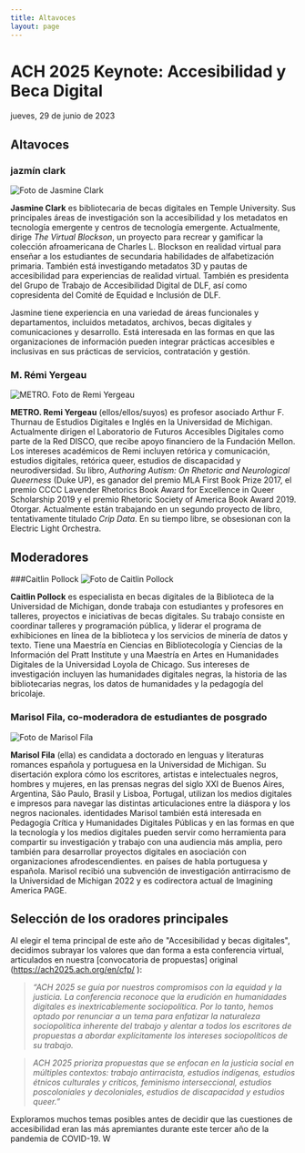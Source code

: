 ```yaml
---
title: Altavoces
layout: page
---
```


# ACH 2025 Keynote: Accesibilidad y Beca Digital
jueves, 29 de junio de 2023

## Altavoces
### jazmín clark
![Foto de Jasmine Clark](/assets/img/clark_headshot02.jpg "Foto de Jasmine Clark")

**Jasmine Clark** es bibliotecaria de becas digitales en Temple University. Sus principales áreas de investigación son la accesibilidad y los metadatos en tecnología emergente y centros de tecnología emergente. Actualmente, dirige *The Virtual Blockson*, un proyecto para recrear y gamificar la colección afroamericana de Charles L. Blockson en realidad virtual para enseñar a los estudiantes de secundaria habilidades de alfabetización primaria. También está investigando metadatos 3D y pautas de accesibilidad para experiencias de realidad virtual. También es presidenta del Grupo de Trabajo de Accesibilidad Digital de DLF, así como copresidenta del Comité de Equidad e Inclusión de DLF.
 
Jasmine tiene experiencia en una variedad de áreas funcionales y departamentos, incluidos metadatos, archivos, becas digitales y comunicaciones y desarrollo. Está interesada en las formas en que las organizaciones de información pueden integrar prácticas accesibles e inclusivas en sus prácticas de servicios, contratación y gestión.

### M. Rémi Yergeau
![METRO. Foto de Remi Yergeau](/assets/img/remiyergeau02.jpeg "Foto de M. Remi Yergeau")

**METRO. Remi Yergeau** (ellos/ellos/suyos) es profesor asociado Arthur F. Thurnau de Estudios Digitales e Inglés en la Universidad de Michigan. Actualmente dirigen el Laboratorio de Futuros Accesibles Digitales como parte de la Red DISCO, que recibe apoyo financiero de la Fundación Mellon. Los intereses académicos de Remi incluyen retórica y comunicación, estudios digitales, retórica queer, estudios de discapacidad y neurodiversidad. Su libro, *Authoring Autism: On Rhetoric and Neurological Queerness* (Duke UP), es ganador del premio MLA First Book Prize 2017, el premio CCCC Lavender Rhetorics Book Award for Excellence in Queer Scholarship 2019 y el premio Rhetoric Society of America Book Award 2019. Otorgar. Actualmente están trabajando en un segundo proyecto de libro, tentativamente titulado *Crip Data*. En su tiempo libre, se obsesionan con la Electric Light Orchestra.

## Moderadores
###Caitlin Pollock
![Foto de Caitlin Pollock](/assets/img/pollock_biophoto.jpg "Foto de Cailtlin Pollock")

**Caitlin Pollock** es especialista en becas digitales de la Biblioteca de la Universidad de Michigan, donde trabaja con estudiantes y profesores en talleres, proyectos e iniciativas de becas digitales. Su trabajo consiste en coordinar talleres y programación pública, y liderar el programa de exhibiciones en línea de la biblioteca y los servicios de minería de datos y texto. Tiene una Maestría en Ciencias en Bibliotecología y Ciencias de la Información del Pratt Institute y una Maestría en Artes en Humanidades Digitales de la Universidad Loyola de Chicago. Sus intereses de investigación incluyen las humanidades digitales negras, la historia de las bibliotecarias negras, los datos de humanidades y la pedagogía del bricolaje.

### Marisol Fila, co-moderadora de estudiantes de posgrado
![Foto de Marisol Fila](/assets/img/fila_headshot.jpg "Foto de Marisol Fila")

**Marisol Fila** (ella) es candidata a doctorado en lenguas y literaturas romances española y portuguesa en la Universidad de Michigan. Su disertación explora cómo los escritores, artistas e intelectuales negros, hombres y mujeres, en las prensas negras del siglo XXI de Buenos Aires, Argentina, São Paulo, Brasil y Lisboa, Portugal, utilizan los medios digitales e impresos para navegar las distintas articulaciones entre la diáspora y los negros nacionales. identidades Marisol también está interesada en Pedagogía Crítica y Humanidades Digitales Públicas y en las formas en que la tecnología y los medios digitales pueden servir como herramienta para compartir su investigación y trabajo con una audiencia más amplia, pero también para desarrollar proyectos digitales en asociación con organizaciones afrodescendientes. en países de habla portuguesa y española. Marisol recibió una subvención de investigación antirracismo de la Universidad de Michigan 2022 y es codirectora actual de Imagining America PAGE.

## Selección de los oradores principales
Al elegir el tema principal de este año de "Accesibilidad y becas digitales", decidimos subrayar los valores que dan forma a esta conferencia virtual, articulados en nuestra [convocatoria de propuestas] original (https://ach2025.ach.org/en/cfp/ ):

> *“ACH 2025 se guía por nuestros compromisos con la equidad y la justicia. La conferencia reconoce que la erudición en humanidades digitales es inextricablemente sociopolítica. Por lo tanto, hemos optado por renunciar a un tema para enfatizar la naturaleza sociopolítica inherente del trabajo y alentar a todos los escritores de propuestas a abordar explícitamente los intereses sociopolíticos de su trabajo.*

> *ACH 2025 prioriza propuestas que se enfocan en la justicia social en múltiples contextos: trabajo antirracista, estudios indígenas, estudios étnicos culturales y críticos, feminismo interseccional, estudios poscoloniales y decoloniales, estudios de discapacidad y estudios queer.”*

Exploramos muchos temas posibles antes de decidir que las cuestiones de accesibilidad eran las más apremiantes durante este tercer año de la pandemia de COVID-19. W